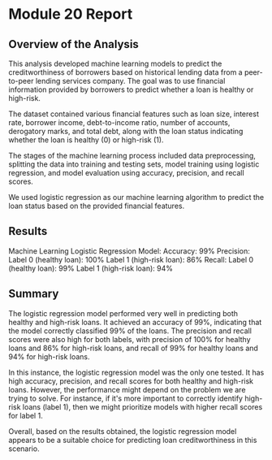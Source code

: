 # Module 20 Report 

## Overview of the Analysis

This analysis developed machine learning models to predict the creditworthiness of borrowers based on historical lending data from a peer-to-peer lending services company. The goal was to use financial information provided by borrowers to predict whether a loan is healthy or high-risk.

The dataset contained various financial features such as loan size, interest rate, borrower income, debt-to-income ratio, number of accounts, derogatory marks, and total debt, along with the loan status indicating whether the loan is healthy (0) or high-risk (1).

The stages of the machine learning process included data preprocessing, splitting the data into training and testing sets, model training using logistic regression, and model evaluation using accuracy, precision, and recall scores.

We used logistic regression as our machine learning algorithm to predict the loan status based on the provided financial features.

## Results

Machine Learning Logistic Regression Model:
Accuracy: 99%
Precision:
Label 0 (healthy loan): 100%
Label 1 (high-risk loan): 86%
Recall:
Label 0 (healthy loan): 99%
Label 1 (high-risk loan): 94%

## Summary

The logistic regression model performed very well in predicting both healthy and high-risk loans. It achieved an accuracy of 99%, indicating that the model correctly classified 99% of the loans. The precision and recall scores were also high for both labels, with precision of 100% for healthy loans and 86% for high-risk loans, and recall of 99% for healthy loans and 94% for high-risk loans.

In this instance, the logistic regression model was the only one tested. It has high accuracy, precision, and recall scores for both healthy and high-risk loans. However, the performance might depend on the problem we are trying to solve. For instance, if it's more important to correctly identify high-risk loans (label 1), then we might prioritize models with higher recall scores for label 1.

Overall, based on the results obtained, the logistic regression model appears to be a suitable choice for predicting loan creditworthiness in this scenario.

